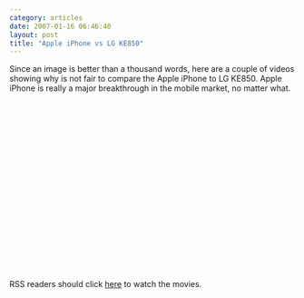 ```yaml
---
category: articles
date: 2007-01-16 06:46:40
layout: post
title: "Apple iPhone vs LG KE850"
---
```


<p>Since an image is better than a thousand words, here are a couple of videos showing why is not fair to compare the Apple iPhone to LG KE850. Apple iPhone is really a major breakthrough in the mobile market, no matter what.</p><p><iframe title="Apple iPhone vs LG KE850" width="480" height="300" data-src="//www.youtube.com/embed/YgW7or1TuFk" frameborder="0" allowfullscreen></iframe></p><p>RSS readers should click <a href="//joaobordalo.com/articles/2007/01/16/apple-iphone-vs-lg-ke850">here</a> to watch the movies.</p>
